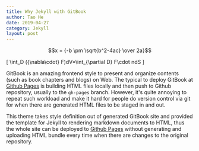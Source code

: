 ```yaml
---
title: Why Jekyll with GitBook
author: Tao He
date: 2019-04-27
category: Jekyll
layout: post
---
```


$$x = {-b \pm \sqrt{b^2-4ac} \over 2a}$$

\[ \int_D ({\nabla\cdot} F)dV=\int_{\partial D} F\cdot ndS \]

GitBook is an amazing frontend style to present and organize contents (such as book chapters
and blogs) on Web. The typical to deploy GitBook at [Github Pages][1]
is building HTML files locally and then push to Github repository, usually to the `gh-pages`
branch. However, it's quite annoying to repeat such workload and make it hard for people do
version control via git for when there are generated HTML files to be staged in and out.

This theme takes style definition out of generated GitBook site and provided the template
for Jekyll to rendering markdown documents to HTML, thus the whole site can be deployed
to [Github Pages][1] without generating and uploading HTML bundle every time when there are
changes to the original repository.

[1]: https://pages.github.com
